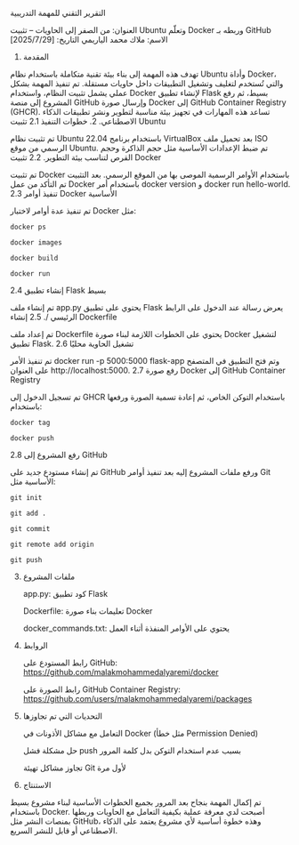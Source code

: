 التقرير التقني للمهمة التدريبية

العنوان: من الصفر إلى الحاويات – تثبيت Ubuntu وتعلّم Docker وربطه بـ GitHub
الاسم: ملاك محمد الياريمي
التاريخ: [2025/7/29]
1. المقدمة

تهدف هذه المهمة إلى بناء بيئة تقنية متكاملة باستخدام نظام Ubuntu وأداة Docker، والتي تُستخدم لتغليف وتشغيل التطبيقات داخل حاويات مستقلة.
تم تنفيذ المهمة بشكل عملي يشمل تثبيت النظام، واستخدام Docker لإنشاء تطبيق Flask بسيط، ثم رفع المشروع إلى منصة GitHub وإرسال صورة Docker إلى GitHub Container Registry (GHCR).
تساعد هذه المهارات في تجهيز بيئة مناسبة لتطوير ونشر تطبيقات الذكاء الاصطناعي.
2. خطوات التنفيذ
2.1 تثبيت Ubuntu

تم تثبيت نظام Ubuntu 22.04 باستخدام برنامج VirtualBox بعد تحميل ملف ISO الرسمي من موقع Ubuntu. تم ضبط الإعدادات الأساسية مثل حجم الذاكرة وحجم القرص لتناسب بيئة التطوير.
2.2 تثبيت Docker

تم تثبيت Docker باستخدام الأوامر الرسمية الموصى بها من الموقع الرسمي. بعد التثبيت تم التأكد من عمل Docker باستخدام أمر docker version و docker run hello-world.
2.3 تنفيذ أوامر Docker الأساسية

تم تنفيذ عدة أوامر لاختبار Docker مثل:

    docker ps

    docker images

    docker build

    docker run

2.4 إنشاء تطبيق Flask بسيط

تم إنشاء ملف app.py يحتوي على تطبيق Flask يعرض رسالة عند الدخول على الرابط الرئيسي /.
2.5 إنشاء Dockerfile

تم إعداد ملف Dockerfile يحتوي على الخطوات اللازمة لبناء صورة Docker لتشغيل تطبيق Flask.
2.6 تشغيل الحاوية محليًا

تم تنفيذ الأمر docker run -p 5000:5000 flask-app وتم فتح التطبيق في المتصفح على العنوان http://localhost:5000.
2.7 رفع صورة Docker إلى GitHub Container Registry

تم تسجيل الدخول إلى GHCR باستخدام التوكن الخاص، ثم إعادة تسمية الصورة ورفعها باستخدام:

    docker tag

    docker push

2.8 رفع المشروع إلى GitHub

تم إنشاء مستودع جديد على GitHub ورفع ملفات المشروع إليه بعد تنفيذ أوامر Git الأساسية مثل:

    git init

    git add .

    git commit

    git remote add origin

    git push

3. ملفات المشروع

    app.py: كود تطبيق Flask

    Dockerfile: تعليمات بناء صورة Docker

    docker_commands.txt: يحتوي على الأوامر المنفذة أثناء العمل

4. الروابط

    رابط المستودع على GitHub:
    https://github.com/malakmohammedalyaremi/docker

    رابط الصورة على GitHub Container Registry:
    https://github.com/users/malakmohammedalyaremi/packages

5. التحديات التي تم تجاوزها

    التعامل مع مشاكل الأذونات في Docker (مثل خطأ Permission Denied)

    حل مشكلة فشل push بسبب عدم استخدام التوكن بدل كلمة المرور

    تجاوز مشاكل تهيئة Git لأول مرة

6. الاستنتاج

تم إكمال المهمة بنجاح بعد المرور بجميع الخطوات الأساسية لبناء مشروع بسيط باستخدام Docker.
أصبحت لدي معرفة عملية بكيفية التعامل مع الحاويات وربطها بمنصات النشر مثل GitHub، وهذه خطوة أساسية لأي مشروع يعتمد على الذكاء الاصطناعي أو قابل للنشر السريع.

